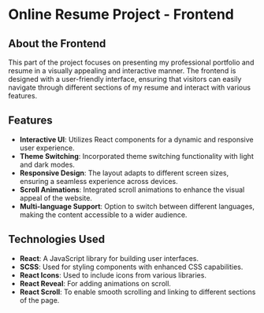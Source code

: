 # Online Resume Project - Frontend

## About the Frontend

This part of the project focuses on presenting my professional portfolio and resume in a visually appealing and interactive manner. The frontend is designed with a user-friendly interface, ensuring that visitors can easily navigate through different sections of my resume and interact with various features.

## Features

- **Interactive UI**: Utilizes React components for a dynamic and responsive user experience.
- **Theme Switching**: Incorporated theme switching functionality with light and dark modes.
- **Responsive Design**: The layout adapts to different screen sizes, ensuring a seamless experience across devices.
- **Scroll Animations**: Integrated scroll animations to enhance the visual appeal of the website.
- **Multi-language Support**: Option to switch between different languages, making the content accessible to a wider audience.

## Technologies Used

- **React**: A JavaScript library for building user interfaces.
- **SCSS**: Used for styling components with enhanced CSS capabilities.
- **React Icons**: Used to include icons from various libraries.
- **React Reveal**: For adding animations on scroll.
- **React Scroll**: To enable smooth scrolling and linking to different sections of the page.
